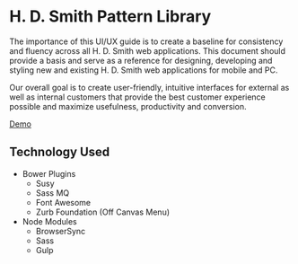 # H. D. Smith Pattern Library

The importance of this UI/UX guide is to create a baseline for consistency and fluency across all H. D. Smith web applications. This document should provide a basis and serve as a reference for designing, developing and styling new and existing H. D. Smith web applications for mobile and PC.

Our overall goal is to create user-friendly, intuitive interfaces for external as well as internal customers that provide the best customer experience possible and maximize usefulness, productivity and conversion.

[Demo](http://hdsmith.github.io)

## Technology Used
- Bower Plugins
  - Susy
  - Sass MQ
  - Font Awesome
  - Zurb Foundation (Off Canvas Menu)
- Node Modules
  - BrowserSync
  - Sass
  - Gulp





